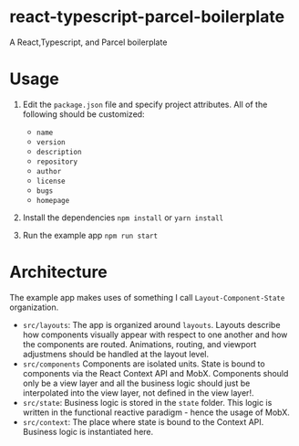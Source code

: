 # react-typescript-parcel-boilerplate

A React,Typescript, and Parcel boilerplate

# Usage

1. Edit the `package.json` file and specify project attributes. All of the following should be customized:

    - `name`
    - `version`
    - `description`
    - `repository`
    - `author`
    - `license`
    - `bugs`
    - `homepage`

2. Install the dependencies `npm install` or `yarn install`
3. Run the example app `npm run start`

# Architecture

The example app makes uses of something I call `Layout-Component-State` organization.

-   `src/layouts`: The app is organized around `layouts`. Layouts describe how components visually appear with respect to one another and how the components are routed. Animations, routing, and viewport adjustmens should be handled at the layout level.
-   `src/components` Components are isolated units. State is bound to components via the React Context API and MobX. Components should only be a view layer and all the business logic should just be interpolated into the view layer, not defined in the view layer!.
-   `src/state`: Business logic is stored in the `state` folder. This logic is written in the functional reactive paradigm - hence the usage of MobX.
-   `src/context`: The place where state is bound to the Context API. Business logic is instantiated here.
